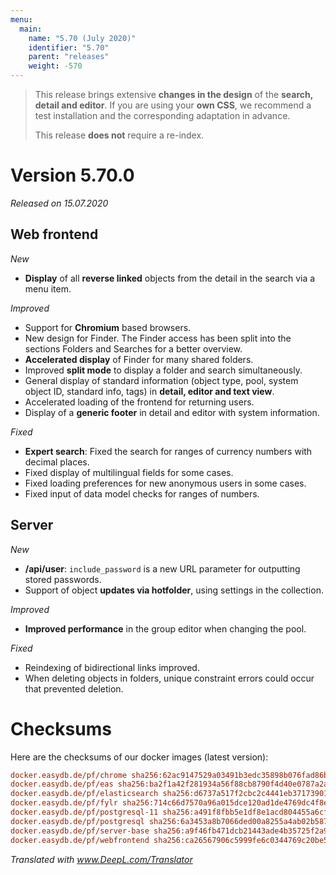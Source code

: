 ```yaml
---
menu:
  main:
    name: "5.70 (July 2020)"
    identifier: "5.70"
    parent: "releases"
    weight: -570
---
```


> This release brings extensive **changes in the design** of the **search, detail and editor**. If you are using your **own CSS**, we recommend a test installation and the corresponding adaptation in advance.
>
> This release **does not** require a re-index.

# Version 5.70.0

*Released on 15.07.2020*

## Web frontend

*New*

- **Display** of all **reverse linked** objects from the detail in the search via a menu item.

*Improved*

- Support for **Chromium** based browsers.
- New design for Finder. The Finder access has been split into the sections Folders and Searches for a better overview.
- **Accelerated display** of Finder for many shared folders.
- Improved **split mode** to display a folder and search simultaneously.
- General display of standard information (object type, pool, system object ID, standard info, tags) in **detail, editor and text view**.
- Accelerated loading of the frontend for returning users.
- Display of a **generic footer** in detail and editor with system information.

*Fixed*

- **Expert search**: Fixed the search for ranges of currency numbers with decimal places.
- Fixed display of multilingual fields for some cases.
- Fixed loading preferences for new anonymous users in some cases.
- Fixed input of data model checks for ranges of numbers.

## Server

*New*

- **/api/user**: `include_password` is a new URL parameter for outputting stored passwords.
- Support of object **updates via hotfolder**, using settings in the collection.

*Improved*

- **Improved performance** in the group editor when changing the pool.

*Fixed*

- Reindexing of bidirectional links improved.
- When deleting objects in folders, unique constraint errors could occur that prevented deletion.

# Checksums

Here are the checksums of our docker images (latest version):

```ini
docker.easydb.de/pf/chrome sha256:62ac9147529a03491b3edc35898b076fad86be181c96be9b2b701962688623f5
docker.easydb.de/pf/eas sha256:ba2f1a42f281934a56f88cb8790f4d40e0787a2a5856ad9d495e6aad7fa46af6
docker.easydb.de/pf/elasticsearch sha256:d6737a517f2cbc2c4441eb37173901ded1042250b17eef426e5758c709bf307f
docker.easydb.de/pf/fylr sha256:714c66d7570a96a015dce120ad1de4769dc4f8eb7bc74dbb9f41a6b55f2fb5c7
docker.easydb.de/pf/postgresql-11 sha256:a491f8fbb5e1df8e1acd804455a6cf3c459afdd2b63aad47595945ec2c55fe81
docker.easydb.de/pf/postgresql sha256:6a3453a8b7066ded00a8255a4ab02b587b7a534c9effcbab8ee4d721533d8eae
docker.easydb.de/pf/server-base sha256:a9f46fb471dcb21443ade4b35725f2a9b5bbc2c18a9276372411154c3598a15b
docker.easydb.de/pf/webfrontend sha256:ca26567906c5999fe6c0344769c20be5cb8a5ede20a4b97e5877b4097bf0fc32
```

*Translated with www.DeepL.com/Translator*